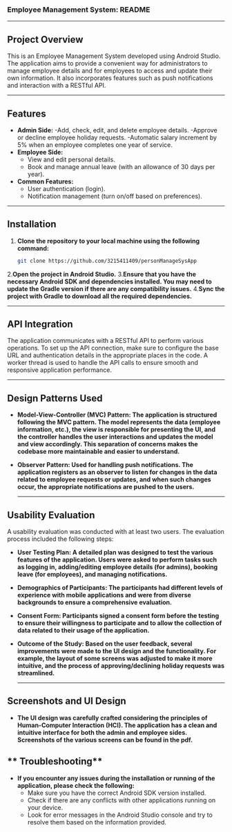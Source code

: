 ### Employee Management System: README

---

## **Project Overview**

This is an Employee Management System developed using Android Studio. The application aims to provide a convenient way for administrators to manage employee details and for employees to access and update their own information. It also incorporates features such as push notifications and interaction with a RESTful API.

---

## **Features**

- **Admin Side:**
  -Add, check, edit, and delete employee details.
  -Approve or decline employee holiday requests.
  -Automatic salary increment by 5% when an employee completes one year of service.
- **Employee Side:**
  - View and edit personal details.
  - Book and manage annual leave (with an allowance of 30 days per year).
- **Common Features:**
  - User authentication (login).
  - Notification management (turn on/off based on preferences).
 
---

## **Installation**
1. **Clone the repository to your local machine using the following command:**
   ```bash
   git clone https://github.com/3215411409/personManageSysApp
2.**Open the project in Android Studio.**
3.**Ensure that you have the necessary Android SDK and dependencies installed. You may need to update the Gradle version if there are any compatibility issues.**
4.**Sync the project with Gradle to download all the required dependencies.**

   ---

## **API Integration**
The application communicates with a RESTful API to perform various operations. To set up the API connection, make sure to configure the base URL and authentication details in the appropriate places in the code. A worker thread is used to handle the API calls to ensure smooth and responsive application performance.

   ---

## **Design Patterns Used**

- **Model-View-Controller (MVC) Pattern: The application is structured following the MVC pattern. The model represents the data (employee information, etc.), the view is responsible for presenting the UI, and the controller handles the user interactions and updates the model and view accordingly. This separation of concerns makes the codebase more maintainable and easier to understand.**
- **Observer Pattern: Used for handling push notifications. The application registers as an observer to listen for changes in the data related to employee requests or updates, and when such changes occur, the appropriate notifications are pushed to the users.**

   ---

## **Usability Evaluation**

A usability evaluation was conducted with at least two users. The evaluation process included the following steps:

- **User Testing Plan: A detailed plan was designed to test the various features of the application. Users were asked to perform tasks such as logging in, adding/editing employee details (for admins), booking leave (for employees), and managing notifications.**
- **Demographics of Participants: The participants had different levels of experience with mobile applications and were from diverse backgrounds to ensure a comprehensive evaluation.**
- **Consent Form: Participants signed a consent form before the testing to ensure their willingness to participate and to allow the collection of data related to their usage of the application.**
- **Outcome of the Study: Based on the user feedback, several improvements were made to the UI design and the functionality. For example, the layout of some screens was adjusted to make it more intuitive, and the process of approving/declining holiday requests was streamlined.**

   ---

## **Screenshots and UI Design**

- **The UI design was carefully crafted considering the principles of Human-Computer Interaction (HCI). The application has a clean and intuitive interface for both the admin and employee sides. Screenshots of the various screens can be found in the pdf.**

## ** Troubleshooting**

 - **If you encounter any issues during the installation or running of the application, please check the following:**
   - Make sure you have the correct Android SDK version installed.
   - Check if there are any conflicts with other applications running on your device.
   - Look for error messages in the Android Studio console and try to resolve them based on the information provided.

